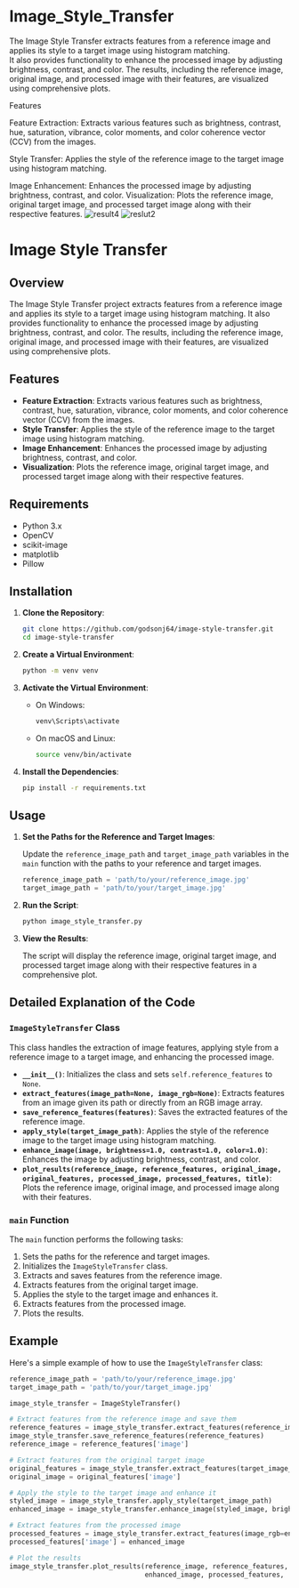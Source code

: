# Image_Style_Transfer
The Image Style Transfer extracts features from a reference image and applies its style to a target image using histogram matching.  
It also provides functionality to enhance the processed image by adjusting brightness, contrast, and color. The results, including the reference image, original image, and processed image with their features, are visualized using comprehensive plots.

Features

Feature Extraction: Extracts various features such as brightness, contrast, hue, saturation, vibrance, color moments, and color coherence vector (CCV) from the images.

Style Transfer: Applies the style of the reference image to the target image using histogram matching.

Image Enhancement: Enhances the processed image by adjusting brightness, contrast, and color.
Visualization: Plots the reference image, original target image, and processed target image along with their respective features.
![result4](https://github.com/user-attachments/assets/0e020632-f4d6-4abf-9d1e-d9addab57eed)
![reslut2](https://github.com/user-attachments/assets/e81435cd-294b-44d4-8ab2-9b29b329081b)


# Image Style Transfer

## Overview

The Image Style Transfer project extracts features from a reference image and applies its style to a target image using histogram matching. It also provides functionality to enhance the processed image by adjusting brightness, contrast, and color. The results, including the reference image, original image, and processed image with their features, are visualized using comprehensive plots.

## Features

- **Feature Extraction**: Extracts various features such as brightness, contrast, hue, saturation, vibrance, color moments, and color coherence vector (CCV) from the images.
- **Style Transfer**: Applies the style of the reference image to the target image using histogram matching.
- **Image Enhancement**: Enhances the processed image by adjusting brightness, contrast, and color.
- **Visualization**: Plots the reference image, original target image, and processed target image along with their respective features.

## Requirements

- Python 3.x
- OpenCV
- scikit-image
- matplotlib
- Pillow

## Installation

1. **Clone the Repository**:

    ```bash
    git clone https://github.com/godsonj64/image-style-transfer.git
    cd image-style-transfer
    ```

2. **Create a Virtual Environment**:

    ```bash
    python -m venv venv
    ```

3. **Activate the Virtual Environment**:

    - On Windows:

        ```bash
        venv\Scripts\activate
        ```

    - On macOS and Linux:

        ```bash
        source venv/bin/activate
        ```

4. **Install the Dependencies**:

    ```bash
    pip install -r requirements.txt
    ```

## Usage

1. **Set the Paths for the Reference and Target Images**:

    Update the `reference_image_path` and `target_image_path` variables in the `main` function with the paths to your reference and target images.

    ```python
    reference_image_path = 'path/to/your/reference_image.jpg'
    target_image_path = 'path/to/your/target_image.jpg'
    ```

2. **Run the Script**:

    ```bash
    python image_style_transfer.py
    ```

3. **View the Results**:

    The script will display the reference image, original target image, and processed target image along with their respective features in a comprehensive plot.

## Detailed Explanation of the Code

### `ImageStyleTransfer` Class

This class handles the extraction of image features, applying style from a reference image to a target image, and enhancing the processed image.

- **`__init__()`**: Initializes the class and sets `self.reference_features` to `None`.
- **`extract_features(image_path=None, image_rgb=None)`**: Extracts features from an image given its path or directly from an RGB image array.
- **`save_reference_features(features)`**: Saves the extracted features of the reference image.
- **`apply_style(target_image_path)`**: Applies the style of the reference image to the target image using histogram matching.
- **`enhance_image(image, brightness=1.0, contrast=1.0, color=1.0)`**: Enhances the image by adjusting brightness, contrast, and color.
- **`plot_results(reference_image, reference_features, original_image, original_features, processed_image, processed_features, title)`**: Plots the reference image, original image, and processed image along with their features.

### `main` Function

The `main` function performs the following tasks:

1. Sets the paths for the reference and target images.
2. Initializes the `ImageStyleTransfer` class.
3. Extracts and saves features from the reference image.
4. Extracts features from the original target image.
5. Applies the style to the target image and enhances it.
6. Extracts features from the processed image.
7. Plots the results.

## Example

Here's a simple example of how to use the `ImageStyleTransfer` class:

```python
reference_image_path = 'path/to/your/reference_image.jpg'
target_image_path = 'path/to/your/target_image.jpg'

image_style_transfer = ImageStyleTransfer()

# Extract features from the reference image and save them
reference_features = image_style_transfer.extract_features(reference_image_path)
image_style_transfer.save_reference_features(reference_features)
reference_image = reference_features['image']

# Extract features from the original target image
original_features = image_style_transfer.extract_features(target_image_path)
original_image = original_features['image']

# Apply the style to the target image and enhance it
styled_image = image_style_transfer.apply_style(target_image_path)
enhanced_image = image_style_transfer.enhance_image(styled_image, brightness=1.1, contrast=1.1, color=1.0)

# Extract features from the processed image
processed_features = image_style_transfer.extract_features(image_rgb=enhanced_image)
processed_features['image'] = enhanced_image

# Plot the results
image_style_transfer.plot_results(reference_image, reference_features, original_image, original_features,
                                  enhanced_image, processed_features, 'Image Style Transfer Results')
